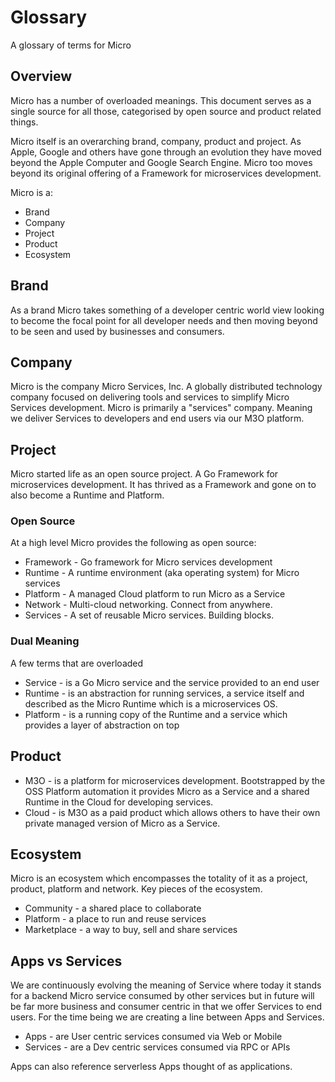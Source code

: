 # Glossary

A glossary of terms for Micro

## Overview

Micro has a number of overloaded meanings. This document serves as a single 
source for all those, categorised by open source and product related things.


Micro itself is an overarching brand, company, product and project. As Apple, 
Google and others have gone through an evolution they have moved beyond the 
Apple Computer and Google Search Engine. Micro too moves beyond its original 
offering of a Framework for microservices development.

Micro is a:
- Brand
- Company
- Project
- Product
- Ecosystem

## Brand

As a brand Micro takes something of a developer centric world view 
looking to become the focal point for all developer needs and then 
moving beyond to be seen and used by businesses and consumers.

## Company

Micro is the company Micro Services, Inc. A globally distributed technology 
company focused on delivering tools and services to simplify Micro Services 
development. Micro is primarily a "services" company. Meaning we deliver 
Services to developers and end users via our M3O platform. 

## Project

Micro started life as an open source project. A Go Framework for 
microservices development. It has thrived as a Framework and gone on 
to also become a Runtime and Platform.

### Open Source

At a high level Micro provides the following as open source:

- Framework - Go framework for Micro services development
- Runtime - A runtime environment (aka operating system) for Micro services
- Platform - A managed Cloud platform to run Micro as a Service
- Network - Multi-cloud networking. Connect from anywhere.
- Services - A set of reusable Micro services. Building blocks.

### Dual Meaning

A few terms that are overloaded

- Service - is a Go Micro service and the service provided to an end user
- Runtime - is an abstraction for running services, a service itself and described 
as the Micro Runtime which is a microservices OS.
- Platform - is a running copy of the Runtime and a service which provides a layer 
of abstraction on top

## Product

- M3O - is a platform for microservices development. Bootstrapped by the OSS 
Platform automation it provides Micro as a Service and a shared Runtime in the Cloud 
for developing services. 
- Cloud - is M3O as a paid product which allows others to have their own private 
managed version of Micro as a Service.

## Ecosystem

Micro is an ecosystem which encompasses the totality of it as a project, product, 
platform and network. Key pieces of the ecosystem.

- Community - a shared place to collaborate
- Platform - a place to run and reuse services
- Marketplace - a way to buy, sell and share services

## Apps vs Services

We are continuously evolving the meaning of Service where today it stands for a backend Micro service consumed by other services 
but in future will be far more business and consumer centric in that we offer Services to end users. For the time being 
we are creating a line between Apps and Services.

- Apps - are User centric services consumed via Web or Mobile
- Services - are a Dev centric services consumed via RPC or APIs

Apps can also reference serverless Apps thought of as applications.
